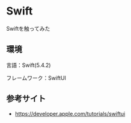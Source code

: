 # Swift

Swiftを触ってみた

## 環境

言語：Swift(5.4.2)

フレームワーク：SwiftUI

## 参考サイト

- https://developer.apple.com/tutorials/swiftui
